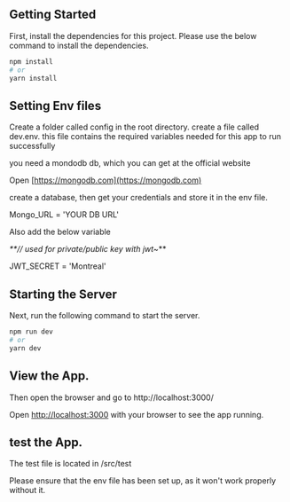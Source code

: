 
## Getting Started
First, install the dependencies for this project.
Please use the below command to install the dependencies.

```bash
npm install
# or
yarn install
```
## Setting Env files 

Create a folder called config in the root directory.
create a file called dev.env. this file contains the 
required variables needed for this app to run successfully

you need a mondodb db, which you can get at the official
website

Open [https://mongodb.com](https://mongodb.com) 

create a database, then get your credentials
and store it in the env file.

Mongo_URL = 'YOUR DB URL'

Also add the below variable

_**// used for private/public key with jwt~_**


JWT_SECRET = 'Montreal'


## Starting the Server
Next, run the following command to start the server.

```bash
npm run dev
# or
yarn dev
```
## View  the App.

Then open the browser and go to http://localhost:3000/

Open [http://localhost:3000](http://localhost:3000) with your browser to see the app running.

## test  the App.

The test file is located in /src/test

Please ensure that the env file has been set up, as it won't work properly without 
it.


